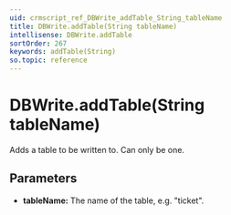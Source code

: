 ```yaml
---
uid: crmscript_ref_DBWrite_addTable_String_tableName
title: DBWrite.addTable(String tableName)
intellisense: DBWrite.addTable
sortOrder: 267
keywords: addTable(String)
so.topic: reference
---
```


# DBWrite.addTable(String tableName)

Adds a table to be written to. Can only be one.

## Parameters

* **tableName:** The name of the table, e.g. "ticket".

